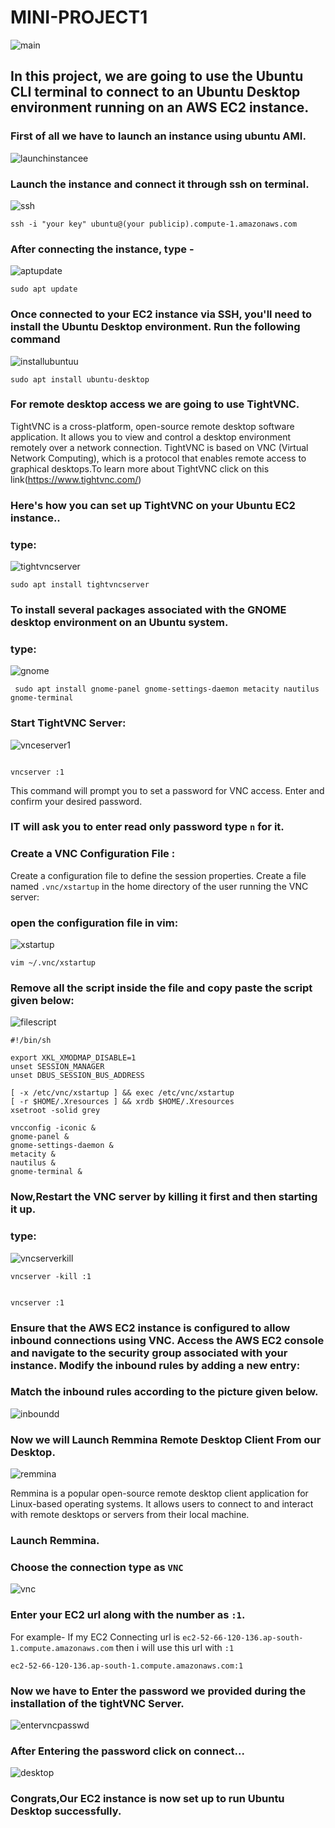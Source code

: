 # MINI-PROJECT1

![main](https://github.com/kitty6xt5/MINI-PROJECT1/assets/141032592/5d074550-800c-4528-b27c-614a57e185a9)

## In this project, we are going to use the Ubuntu CLI terminal to connect to an Ubuntu Desktop environment running on an AWS EC2 instance.

### First of all we have to launch an instance using ubuntu AMI.

![launchinstancee](https://github.com/kitty6xt5/MINI-PROJECT1/assets/141032592/953821e3-ab53-4abc-b60b-0fcb30f1a992)

### Launch the instance and connect it through ssh on terminal.

![ssh](https://github.com/kitty6xt5/MINI-PROJECT1/assets/141032592/5b976161-1bea-40d9-97da-b70145abfc20)

```
ssh -i "your key" ubuntu@(your publicip).compute-1.amazonaws.com
```

### After connecting the instance, type -

![aptupdate](https://github.com/kitty6xt5/MINI-PROJECT1/assets/141032592/14825858-65a2-4f4d-8b7b-b08ce5606ea4)

```
sudo apt update
```

### Once connected to your EC2 instance via SSH, you'll need to install the Ubuntu Desktop environment. Run the following command

![installubuntuu](https://github.com/kitty6xt5/MINI-PROJECT1/assets/141032592/5a612052-781c-4ec3-9996-323b82fc6652)

```
sudo apt install ubuntu-desktop

```
### For remote desktop access we are going to use TightVNC.

TightVNC is a cross-platform, open-source remote desktop software application. It allows you to view and control a desktop environment remotely over a network connection. TightVNC is based on VNC (Virtual Network Computing), which is a protocol that enables remote access to graphical desktops.To learn more about TightVNC click on this link(https://www.tightvnc.com/)

### Here's how you can set up TightVNC on your Ubuntu EC2 instance..
### type:

![tightvncserver](https://github.com/kitty6xt5/MINI-PROJECT1/assets/141032592/94f7501f-1a88-4619-907c-cc8648e1a13d)

```
sudo apt install tightvncserver

```
### To install several packages associated with the GNOME desktop environment on an Ubuntu system.
### type:

![gnome](https://github.com/kitty6xt5/MINI-PROJECT1/assets/141032592/123012ac-f669-498c-9448-ee3802efb2da)

```
 sudo apt install gnome-panel gnome-settings-daemon metacity nautilus gnome-terminal

```

### Start TightVNC Server:

![vnceserver1](https://github.com/kitty6xt5/MINI-PROJECT1/assets/141032592/ff668041-30a0-4d8a-9aab-d8e057a21af8)

```

vncserver :1

```
 This command will prompt you to set a password for VNC access. Enter and confirm your desired password.

### IT will ask you to enter read only password type ```n``` for it.

### Create a VNC Configuration File :

Create a configuration file to define the session properties. Create a file named ```.vnc/xstartup``` in the home directory of the user running the VNC server:

### open the configuration file in vim:

![xstartup](https://github.com/kitty6xt5/MINI-PROJECT1/assets/141032592/30147f2e-7e43-4c95-af2b-228522cd63c1)

```
vim ~/.vnc/xstartup

```
### Remove all the script inside the file and copy paste the script given below:

![filescript](https://github.com/kitty6xt5/MINI-PROJECT1/assets/141032592/9e3c2393-84cc-4cfa-8ff8-81be0ca31bd3)

```
#!/bin/sh

export XKL_XMODMAP_DISABLE=1
unset SESSION_MANAGER
unset DBUS_SESSION_BUS_ADDRESS

[ -x /etc/vnc/xstartup ] && exec /etc/vnc/xstartup
[ -r $HOME/.Xresources ] && xrdb $HOME/.Xresources
xsetroot -solid grey

vncconfig -iconic &
gnome-panel &
gnome-settings-daemon &
metacity &
nautilus &
gnome-terminal &

```

### Now,Restart the VNC server by killing it first and then starting it up.
### type:

![vncserverkill](https://github.com/kitty6xt5/MINI-PROJECT1/assets/141032592/e188e75a-8fea-4b6e-8191-6abdfaf82736)

```
vncserver -kill :1

```

```

vncserver :1

```
### Ensure that the AWS EC2 instance is configured to allow inbound connections using VNC. Access the AWS EC2 console and navigate to the security group associated with your instance. Modify the inbound rules by adding a new entry:
### Match the inbound rules according to the picture given below.

![inboundd](https://github.com/kitty6xt5/MINI-PROJECT1/assets/141032592/18f820cf-b017-47f1-9262-3bf4e1a40d60)

### Now we will Launch Remmina Remote Desktop Client From our Desktop.

![remmina](https://github.com/kitty6xt5/MINI-PROJECT1/assets/141032592/5ac5456d-1162-43a5-912b-933c0bdba888)

Remmina is a popular open-source remote desktop client application for Linux-based operating systems. It allows users to connect to and interact with remote desktops or servers from their local machine.
### Launch Remmina.
### Choose the connection type as ```VNC```

![vnc](https://github.com/kitty6xt5/MINI-PROJECT1/assets/141032592/aea15ee9-9e7e-41d6-ac4b-cd3adbfc2105)


### Enter your EC2 url along with the number as ```:1```.

For example- If my EC2 Connecting url is ```ec2-52-66-120-136.ap-south-1.compute.amazonaws.com``` then i will use this url with ```:1```

```
ec2-52-66-120-136.ap-south-1.compute.amazonaws.com:1

```

### Now we  have to Enter the password we provided during the installation of the tightVNC Server.

![entervncpasswd](https://github.com/kitty6xt5/MINI-PROJECT1/assets/141032592/3c2959f0-b0e6-4b28-b30b-a1b2959a7c8a)

### After Entering the password click on connect...

![desktop](https://github.com/kitty6xt5/MINI-PROJECT1/assets/141032592/369aeab4-ab61-4527-8afb-b2e85f7a9fce)

### Congrats,Our EC2 instance is now set up to run Ubuntu Desktop successfully.
